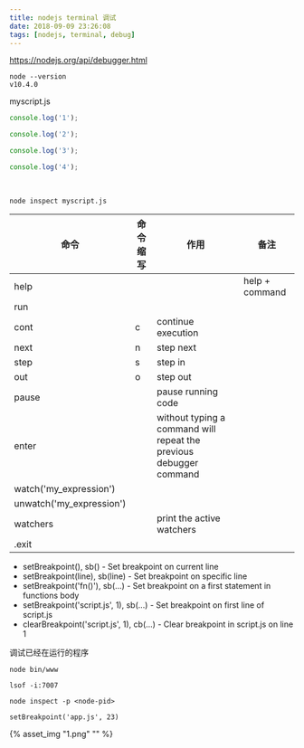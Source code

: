 ```yaml
---
title: nodejs terminal 调试
date: 2018-09-09 23:26:08
tags: [nodejs, terminal, debug]
---
```


<https://nodejs.org/api/debugger.html>

```
node --version
v10.4.0
```

<!--more-->

myscript.js

```js
console.log('1');

console.log('2');

console.log('3');

console.log('4');
```

<br>

`node inspect myscript.js`

|           命令           | 命令缩写 |                                作用                                |      备注      |
|--------------------------|----------|--------------------------------------------------------------------|----------------|
| help                     |          |                                                                    | help + command |
| run                      |          |                                                                    |                |
| cont                     | c        | continue execution                                                 |                |
| next                     | n        | step next                                                          |                |
| step                     | s        | step in                                                            |                |
| out                      | o        | step out                                                           |                |
| pause                    |          | pause running code                                                 |                |
| enter                    |          | without typing a command will repeat the previous debugger command |                |
| watch('my_expression')   |          |                                                                    |                |
| unwatch('my_expression') |          |                                                                    |                |
| watchers                 |          | print the active watchers                                          |                |
| .exit                    |          |                                                                    |                |


* setBreakpoint(), sb() - Set breakpoint on current line
* setBreakpoint(line), sb(line) - Set breakpoint on specific line
* setBreakpoint('fn()'), sb(...) - Set breakpoint on a first statement in functions body
* setBreakpoint('script.js', 1), sb(...) - Set breakpoint on first line of script.js
* clearBreakpoint('script.js', 1), cb(...) - Clear breakpoint in script.js on line 1

调试已经在运行的程序

```
node bin/www

lsof -i:7007

node inspect -p <node-pid>

setBreakpoint('app.js', 23)
```

{% asset_img "1.png" "" %}
